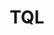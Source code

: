---
title: TQL
position: 1.05
type:
description: >-
  The Technopedia query language (TQL) is used with the TQL endpoint to query data in the Technopedia database. TQL is the graph-query language that you use to query the database. The graph database stores connections between nodes as first-class citizens so it doesn't have to compute relationships at query time, which makes it more efficient than a relational database.
content_markdown: >-
  ###### TQL is a declarative query language that allows you to specify what data you want to retrieve by using the query language to query nodes and relationships in the Technopedia database.


  #### Get started with TQL<br>

  To make a query with TQL, you must use a MATCH statement, which is like Select statement in SQL. You add the MATCH statement as a query parameter to the TQL endpoint.<br>
  For example, `https://v6.technopedia.com/tql?q=MATCH <query_parameters>`
  <br>
  
  The TQL MATCH statement returns results from one or more nodes and relationships that are specified in the query. Typically, the data results are returned in key-value pairs, in a format that resembles the format in the following key-value pair:
  <br>
   
  `{"Manufacturer": "Microsoft"}`

   <br>

  The following diagram is an example of how Nodes and Relationships are connected:
  <br>
  

  ![API Image](/images/NodeAndRel.png)<br>&nbsp;
  <br>  
  To get data from a specific node or relationship, you use an alias or variable that you append to the node or relationship. That alias is bound to that node or relationship so you can use that alias in the Return clause of the MATCH query to get specific data from that node or alias. For example,<br>
  `Match (myalias:node)-[another_alias:RELATIONSHIP]`
  <br>

  #### Overview of creating a MATCH query<br>

  <br>
  To create a MATCH statement you must identify the nodes that store the infromaiton you require, and use the following guide to help you to build your query:

   1.	Select the Nodes that you want to use in your query.<br>
   2.	Identify the node attributes that store the information you require.<br>
   3.	Select any relationships to connect nodes that hold your required data.<br>
   4.	Write your MATCH statement

  <br>
  Here’s some examples:
  <br>
  <b>Objective:</b> To find software that is named Adobe.<br>

    * The Software Product node has an attribute called name.<br>
    * We use MATCH to select the `SOFTWARE_PRODUCT` node and the `name` attribute to filter for Adobe.<br>
    * View the list of attributes that you can use on the Software Product page.<br>
    * Use the WHERE clause with the equals operator to specify condition `name = "Adobe"`.<br>
  <br>
  `MATCH (s:SOFTWARE_PRODUCT) WHERE s.name = "Adobe" Return s`

  <br>
  In this example, software products that have Adobe in the name fields are returned.<br>

  <br>
  <br>

   You must add an alias before the colon in nodes and relationships in the MATCH statement. You refer to this alias in the return clause to specify the query ouput.
   {: .warning}
  
  
  

  <br>
  <br>
  <br>

  The following diagram identifies the software nodes and the relationship directions.
  <br>
  
  ![API Image](/images/sw_graph.png)<br>&nbsp;
  <br>  
  <br>  
  <br>

   Follow the relationship direction in the diagram.
   {: .warning}

  <br>
  <b>Objective:</b> To get software editions that have a release, verison, and product.<br>

    * To get the required information, you have to add relationships to the software release, software version, and software product nodes.<br>
    * We use MATCH to select the software edtion node and then create relationships to the other nodes.<br>
    * Add an alias to each node and relationship in the  query.<br>
    * To return the data that you need, use the Return clause to refer to the specific aliases.<br>
  <br>
  `MATCH (e:SOFTWARE_EDITION)<-[x:HAS_A]-(r:SOFTWARE_RELEASE)-[y:HAS_A]->(v:SOFTWARE_VERSION)-[z:HAS_A]->(p:SOFTWARE_PRODUCT) RETURN r,e,v,p`

  <br>
  In this example, you match software editions that have  that have Adobe in the name fields are returned.<br>

  <br>
  <br>

  <b>Objective:</b> To get software editions that have a release, verison, product, and manufacturer.
  `MATCH (e:SOFTWARE_EDITION)<-[:HAS_A]-(r:SOFTWARE_RELEASE)-[:HAS_A]->(v:SOFTWARE_VERSION)-[:HAS_A]->(p:SOFTWARE_PRODUCT)<-[:HAS_A]-(m:MANUFACTURER) RETURN e,r,v,p,m LIMIT 1`



  <br>

  #### TQL Clauses<br>

  * WHERE <br>
  Use the WHERE condition to filter results. <br>
  `MATCH (s:SOFTWARE_PRODUCT) WHERE s.name = "Office"  RETURN s` <br>
  Return software products where the name field is equal to 'Office'. <br>

  * AND <br>
  Use the AND clause to add an addtional filter.<br>
  `MATCH (s:SOFTWARE_PRODUCT) WHERE s.name = "Office" AND s.family = "HealthMatics"  RETURN s` <br>
  Return software products where name is Office and the family is HealthMatics. <br>

  * OR <br>
  Use the OR clause to  return either one of two condtions. <br>
  `MATCH (s:SOFTWARE_PRODUCT) WHERE s.name = "Office" OR s.family = "HealthMatics"  RETURN s` <br>
  Return software products where name is Office or the family is HealthMatics. <br>
  
  * LIMIT <br>
  Limit the number of results that are returned by specifiying a number with the LIMIT clause. <br>
  
  `MATCH (s:SOFTWARE_PRODUCT) RETURN s LIMIT 5` <br>

  * CONTAINS <br>
  Use the CONTAINS clause to search for works that are contained within attribues. <br>
  `MATCH (s:SOFTWARE_PRODUCT) WHERE s.name CONTAINS "Microsoft" RETURN s` <br>

  * DISTINCT <br>
  Return distinct records only. 
  `MATCH (s:SOFTWARE_PRODUCT) WHERE s.name = "Microsoft Exchange Server Monitor" RETURN DISTINCT s` <br>

  * COUNT <br>
  Return count of records. <br>
  `MATCH (s:SOFTWARE_PRODUCT) RETURN count(*)` <br>

  * Operators <br>
  `=` equals <br>
  `<>` not equal to <br>
  `>` greater than <br>
  `<` less than <br>
  `>=` greater than or equals <br>
  `<=` less than or equals <br>






 
  
  

left_code_blocks:
  - code_block: |
      MATCH (n:SOFTWARE_RELEASE) RETURN n.cat_sw_release_id, n.ga_date

      RESPONSE SAMPLE
      {
          "keys": [
            "n.cat_sw_release_id",
            "n.ga_date"
          ],
          "length": 2,
          "_fields": [
            {
              "low": 55725913,
              "high": 0
            },
            "Not Available"
          ],
          "_fieldLookup": {
            "n.cat_sw_release_id": 0,
            "n.ga_date": 1
          }

    title: Example 1
    language: javascript
  - code_block: >-
      MATCH (n:SOFTWARE_RELEASE) RETURN n.cat_sw_release_id, n.release_url n.ga_date


      RESPONSE SAMPLE

      {
          "keys": [
            "n.cat_sw_release_id",
            "n.release_url",
            "n.ga_date"
          ],
          "length": 3,
          "_fields": [
            {
              "low": 10427852,
              "high": 0
            },
            "www.nntest.com/files/import/Solutions%20Catalog%20Data.xls",
            "Not Available"
          ],
          "_fieldLookup": {
            "n.cat_sw_release_id": 0,
            "n.release_url": 1,
            "n.ga_date": 2
          }
    title: Example 2
    language: javascript
  - code_block: |-
      MATCH (n:SOFTWARE_RELEASE) -[:RELEASE_OF]->(SOFTWARE_PRODUCT) RETURN n.cat_sw_release_id LIMIT 1

      RESPONSE SAMPLE
      {
          "keys": [
            "n.cat_sw_release_id"
          ],
          "length": 1,
          "_fields": [
            {
              "low": 55725913,
              "high": 0
            }
          ],
          "_fieldLookup": {
            "n.cat_sw_release_id": 0
          }
        }
    title: Example 3
    language: javascript
  - code_block: 'curl http://sampleapi.readme.com/orders?key=YOUR_APP_KEY'
    title: Example 4
    language: bash
  - code_block: 'curl http://sampleapi.readme.com/orders?key=YOUR_APP_KEY'
    title: Example 5
    language: bash
  - code_block: 'curl http://sampleapi.readme.com/orders?key=YOUR_APP_KEY'
    title: cURL
    language: bash
    
right_code_blocks:
  - code_block: |-
      [
        {
          "id": 1,
          "title": "The Hunger Games",
          "score": 4.5,
          "dateAdded": "12/12/2013"
        },
        {
          "id": 1,
          "title": "The Hunger Games",
          "score": 4.7,
          "dateAdded": "15/12/2013"
        },
      ]
    title: Response
    language: json
  - code_block: |-
      {
        "error": true,
        "message": "Invalid offset"
      }
    title: Error
    language: json
right_code_blocks:
  - code_block: |2
      
      MATCH (alias1.NODE) RETURN alias1 
      MATCH (n:SOFTWARE_PRODUCT) RETURN n 

      MATCH (alias.NODE) RETURN alias.attribute 
      MATCH (n:SOFTWARE_PRODUCT) RETURN n.name 

      MATCH (alias2.NODE) RETURN alias2 
      MATCH (s:SOFTWARE_RELEASE) RETURN s 

      MATCH (alias.NODE) RETURN alias.attribute 
      MATCH (s:SOFTWARE_RELEASE) RETURN s.version 
      
      MATCH (alias3.NODE) RETURN alias3 
      MATCH (n:MANUFACTURER) RETURN n

      MATCH (alias4.NODE) RETURN alias4.attribute
      MATCH (n:MANUFACTURER) RETURN n.manufactuer 

           
    title: MATCH statements
    language: bash
  - code_block: |2-
      MATCH
      WHERE
      AND
      OR
      COUNT
      DISTINCT 
      CONTAINS
      Operators =, <>, >, <, >=, <=
    title: TQL Keywords
    language: bash
---
